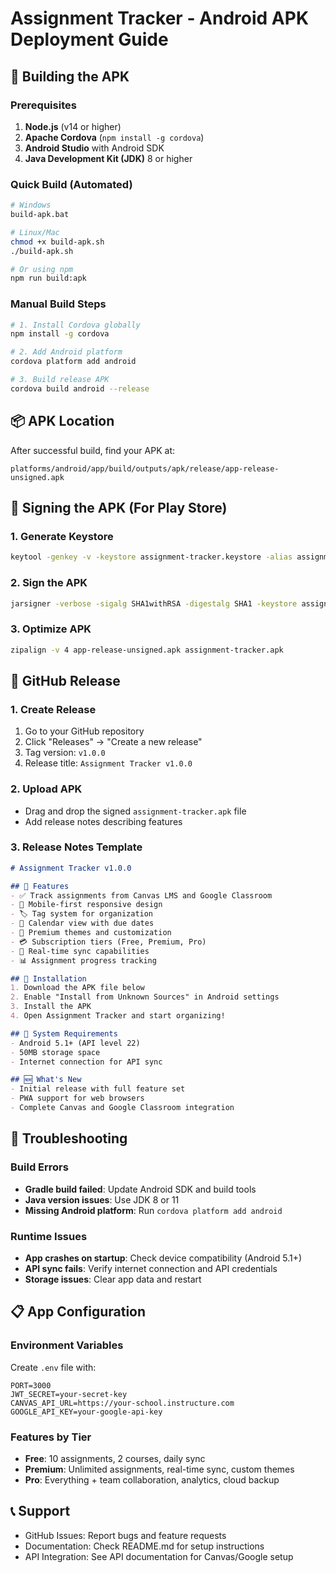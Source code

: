 # Assignment Tracker - Android APK Deployment Guide

## 📱 Building the APK

### Prerequisites
1. **Node.js** (v14 or higher)
2. **Apache Cordova** (`npm install -g cordova`)
3. **Android Studio** with Android SDK
4. **Java Development Kit (JDK)** 8 or higher

### Quick Build (Automated)
```bash
# Windows
build-apk.bat

# Linux/Mac
chmod +x build-apk.sh
./build-apk.sh

# Or using npm
npm run build:apk
```

### Manual Build Steps
```bash
# 1. Install Cordova globally
npm install -g cordova

# 2. Add Android platform
cordova platform add android

# 3. Build release APK
cordova build android --release
```

## 📦 APK Location
After successful build, find your APK at:
```
platforms/android/app/build/outputs/apk/release/app-release-unsigned.apk
```

## 🔐 Signing the APK (For Play Store)

### 1. Generate Keystore
```bash
keytool -genkey -v -keystore assignment-tracker.keystore -alias assignment-tracker -keyalg RSA -keysize 2048 -validity 10000
```

### 2. Sign the APK
```bash
jarsigner -verbose -sigalg SHA1withRSA -digestalg SHA1 -keystore assignment-tracker.keystore app-release-unsigned.apk assignment-tracker
```

### 3. Optimize APK
```bash
zipalign -v 4 app-release-unsigned.apk assignment-tracker.apk
```

## 🚀 GitHub Release

### 1. Create Release
1. Go to your GitHub repository
2. Click "Releases" → "Create a new release"
3. Tag version: `v1.0.0`
4. Release title: `Assignment Tracker v1.0.0`

### 2. Upload APK
- Drag and drop the signed `assignment-tracker.apk` file
- Add release notes describing features

### 3. Release Notes Template
```markdown
# Assignment Tracker v1.0.0

## 🎉 Features
- ✅ Track assignments from Canvas LMS and Google Classroom
- 📱 Mobile-first responsive design
- 🏷️ Tag system for organization
- 📅 Calendar view with due dates
- 🎨 Premium themes and customization
- 💳 Subscription tiers (Free, Premium, Pro)
- 🔄 Real-time sync capabilities
- 📊 Assignment progress tracking

## 📱 Installation
1. Download the APK file below
2. Enable "Install from Unknown Sources" in Android settings
3. Install the APK
4. Open Assignment Tracker and start organizing!

## 🔧 System Requirements
- Android 5.1+ (API level 22)
- 50MB storage space
- Internet connection for API sync

## 🆕 What's New
- Initial release with full feature set
- PWA support for web browsers
- Complete Canvas and Google Classroom integration
```

## 🔧 Troubleshooting

### Build Errors
- **Gradle build failed**: Update Android SDK and build tools
- **Java version issues**: Use JDK 8 or 11
- **Missing Android platform**: Run `cordova platform add android`

### Runtime Issues
- **App crashes on startup**: Check device compatibility (Android 5.1+)
- **API sync fails**: Verify internet connection and API credentials
- **Storage issues**: Clear app data and restart

## 📋 App Configuration

### Environment Variables
Create `.env` file with:
```
PORT=3000
JWT_SECRET=your-secret-key
CANVAS_API_URL=https://your-school.instructure.com
GOOGLE_API_KEY=your-google-api-key
```

### Features by Tier
- **Free**: 10 assignments, 2 courses, daily sync
- **Premium**: Unlimited assignments, real-time sync, custom themes
- **Pro**: Everything + team collaboration, analytics, cloud backup

## 📞 Support
- GitHub Issues: Report bugs and feature requests
- Documentation: Check README.md for setup instructions
- API Integration: See API documentation for Canvas/Google setup
